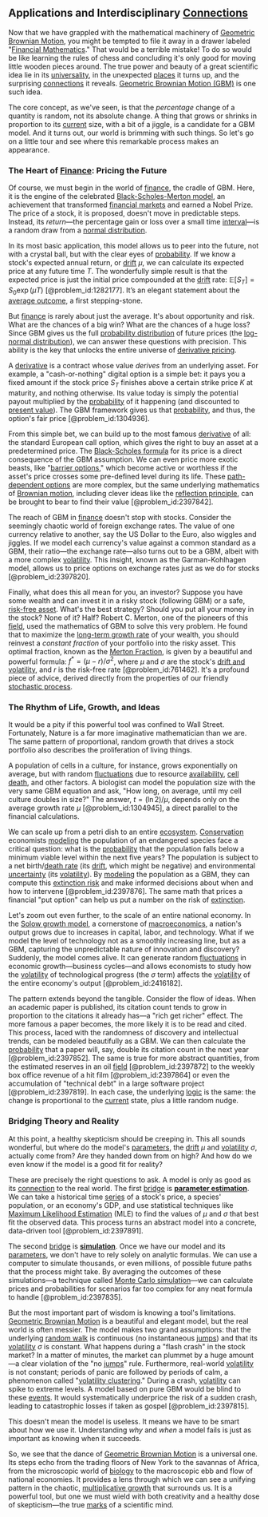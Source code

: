 ## Applications and Interdisciplinary [Connections](@article_id:193345)

Now that we have grappled with the mathematical machinery of [Geometric Brownian Motion](@article_id:136904), you might be tempted to file it away in a drawer labeled "[Financial Mathematics](@article_id:142792)." That would be a terrible mistake! To do so would be like learning the rules of chess and concluding it's only good for moving little wooden pieces around. The true power and beauty of a great scientific idea lie in its [universality](@article_id:139254), in the unexpected [places](@article_id:187379) it turns up, and the surprising [connections](@article_id:193345) it reveals. [Geometric Brownian Motion (GBM)](@article_id:269725) is one such idea.

The core concept, as we've seen, is that the *percentage* change of a quantity is random, not its absolute change. A thing that grows or shrinks in proportion to its [current](@article_id:270029) size, with a bit of a jiggle, is a candidate for a GBM model. And it turns out, our world is brimming with such things. So let's go on a little tour and see where this remarkable process makes an appearance.

### The Heart of [Finance](@article_id:144433): Pricing the Future

Of course, we must begin in the world of [finance](@article_id:144433), the cradle of GBM. Here, it is the engine of the celebrated [Black-Scholes-Merton model](@article_id:144548), an achievement that transformed [financial markets](@article_id:142343) and earned a Nobel Prize. The price of a stock, it is proposed, doesn't move in predictable steps. Instead, its *return*—the percentage gain or loss over a small time [interval](@article_id:158498)—is a random draw from a [normal distribution](@article_id:136983).

In its most basic application, this model allows us to peer into the future, not with a crystal ball, but with the clear eyes of [probability](@article_id:263106). If we know a stock's expected annual return, or [drift](@article_id:268312) $\mu$, we can calculate its expected price at any future time $T$. The wonderfully simple result is that the expected price is just the initial price compounded at the [drift](@article_id:268312) rate: $\mathbb{E}[S_T] = S_0 \exp(\mu T)$ [@problem_id:1282177]. It’s an elegant statement about the [average outcome](@article_id:261006), a first stepping-stone.

But [finance](@article_id:144433) is rarely about just the average. It's about opportunity and risk. What are the chances of a big win? What are the chances of a huge loss? Since GBM gives us the full [probability distribution](@article_id:145910) of future prices (the [log-normal distribution](@article_id:138595)), we can answer these questions with precision. This ability is the key that unlocks the entire universe of [derivative pricing](@article_id:143514).

A [derivative](@article_id:157426) is a contract whose value *derives* from an underlying asset. For example, a "cash-or-nothing" digital option is a simple bet: it pays you a fixed amount if the stock price $S_T$ finishes above a certain strike price $K$ at maturity, and nothing otherwise. Its value today is simply the potential payout multiplied by the [probability](@article_id:263106) of it happening (and discounted to [present value](@article_id:140669)). The GBM framework gives us that [probability](@article_id:263106), and thus, the option's fair price [@problem_id:1304936].

From this simple bet, we can build up to the most famous [derivative](@article_id:157426) of all: the standard European call option, which gives the right to buy an asset at a predetermined price. The [Black-Scholes formula](@article_id:194407) for its price is a direct consequence of the GBM assumption. We can even price more exotic beasts, like "[barrier options](@article_id:264465)," which become active or worthless if the asset's price crosses some pre-defined level during its life. These [path-dependent options](@article_id:139620) are more complex, but the same underlying mathematics of [Brownian motion](@article_id:141415), including clever ideas like the [reflection principle](@article_id:148010), can be brought to bear to find their value [@problem_id:2397842].

The reach of GBM in [finance](@article_id:144433) doesn't stop with stocks. Consider the seemingly chaotic world of foreign exchange rates. The value of one currency relative to another, say the US Dollar to the Euro, also wiggles and jiggles. If we model each currency's value against a common standard as a GBM, their ratio—the exchange rate—also turns out to be a GBM, albeit with a more complex [volatility](@article_id:266358). This insight, known as the Garman-Kohlhagen model, allows us to price options on exchange rates just as we do for stocks [@problem_id:2397820].

Finally, what does this all mean for you, an investor? Suppose you have some wealth and can invest it in a risky stock (following GBM) or a safe, [risk-free asset](@article_id:145502). What's the best strategy? Should you put all your money in the stock? None of it? Half? Robert C. Merton, one of the pioneers of this [field](@article_id:151652), used the mathematics of GBM to solve this very problem. He found that to maximize the [long-term growth rate](@article_id:194259) of your wealth, you should reinvest a *constant fraction* of your portfolio into the risky asset. This optimal fraction, known as the [Merton Fraction](@article_id:145760), is given by a beautiful and powerful formula: $f^* = (\mu - r) / \sigma^2$, where $\mu$ and $\sigma$ are the stock's [drift and volatility](@article_id:262872), and $r$ is the risk-free rate [@problem_id:761462]. It's a profound piece of advice, derived directly from the properties of our friendly [stochastic process](@article_id:159008).

### The Rhythm of Life, Growth, and Ideas

It would be a pity if this powerful tool was confined to Wall Street. Fortunately, Nature is a far more imaginative mathematician than we are. The same pattern of proportional, random growth that drives a stock portfolio also describes the proliferation of living things.

A population of cells in a culture, for instance, grows exponentially on average, but with random [fluctuations](@article_id:150006) due to resource [availability](@article_id:144115), [cell death](@article_id:168719), and other factors. A biologist can model the population size with the very same GBM equation and ask, "How long, on average, until my cell culture doubles in size?" The answer, $t = (\ln 2) / \mu$, depends only on the average growth rate $\mu$ [@problem_id:1304945], a direct parallel to the financial calculations.

We can scale up from a petri dish to an entire [ecosystem](@article_id:135973). [Conservation](@article_id:195507) economists [modeling](@article_id:268079) the population of an endangered species face a critical question: what is the [probability](@article_id:263106) that the population falls below a minimum viable level within the next five years? The population is subject to a net birth/[death rate](@article_id:196662) (its [drift](@article_id:268312), which might be negative) and environmental [uncertainty](@article_id:275351) (its [volatility](@article_id:266358)). By [modeling](@article_id:268079) the population as a GBM, they can compute this [extinction risk](@article_id:140463) and make informed decisions about when and how to intervene [@problem_id:2397876]. The same math that prices a financial "put option" can help us put a number on the risk of [extinction](@article_id:260336).

Let's zoom out even further, to the scale of an entire national economy. In the [Solow growth model](@article_id:138914), a cornerstone of [macroeconomics](@article_id:146501), a nation's output grows due to increases in capital, labor, and technology. What if we model the level of technology not as a smoothly increasing line, but as a GBM, capturing the unpredictable nature of innovation and discovery? Suddenly, the model comes alive. It can generate random [fluctuations](@article_id:150006) in economic growth—business cycles—and allows economists to study how the [volatility](@article_id:266358) of technological progress (the $\sigma$ term) affects the [volatility](@article_id:266358) of the entire economy's output [@problem_id:2416182].

The pattern extends beyond the tangible. Consider the flow of ideas. When an academic paper is published, its citation count tends to grow in proportion to the citations it already has—a "rich get richer" effect. The more famous a paper becomes, the more likely it is to be read and cited. This process, laced with the randomness of discovery and intellectual trends, can be modeled beautifully as a GBM. We can then calculate the [probability](@article_id:263106) that a paper will, say, double its citation count in the next year [@problem_id:2397852]. The same is true for more abstract quantities, from the estimated reserves in an oil [field](@article_id:151652) [@problem_id:2397872] to the weekly box office revenue of a hit film [@problem_id:2397864] or even the accumulation of "technical debt" in a large software project [@problem_id:2397819]. In each case, the underlying [logic](@article_id:266330) is the same: the change is proportional to the [current](@article_id:270029) state, plus a little random nudge.

### Bridging Theory and Reality

At this point, a healthy skepticism should be creeping in. This all sounds wonderful, but where do the model's [parameters](@article_id:173606), the [drift](@article_id:268312) $\mu$ and [volatility](@article_id:266358) $\sigma$, actually come from? Are they handed down from on high? And how do we even know if the model is a good fit for reality?

These are precisely the right questions to ask. A model is only as good as its [connection](@article_id:157984) to the real world. The first [bridge](@article_id:264840) is **[parameter estimation](@article_id:138855)**. We can take a historical time [series](@article_id:260342) of a stock's price, a species' population, or an economy's GDP, and use statistical techniques like [Maximum Likelihood Estimation](@article_id:142015) (MLE) to find the values of $\mu$ and $\sigma$ that best fit the observed data. This process turns an abstract model into a concrete, data-driven tool [@problem_id:2397891].

The second [bridge](@article_id:264840) is **[simulation](@article_id:140361)**. Once we have our model and its [parameters](@article_id:173606), we don't have to rely solely on analytic formulas. We can use a computer to simulate thousands, or even millions, of possible future paths that the process might take. By averaging the outcomes of these simulations—a technique called [Monte Carlo simulation](@article_id:135733)—we can calculate prices and probabilities for scenarios far too complex for any neat formula to handle [@problem_id:2397835].

But the most important part of wisdom is knowing a tool's limitations. [Geometric Brownian Motion](@article_id:136904) is a beautiful and elegant model, but the real world is often messier. The model makes two grand assumptions: that the underlying [random walk](@article_id:142126) is continuous (no instantaneous [jumps](@article_id:273296)) and that its [volatility](@article_id:266358) $\sigma$ is constant. What happens during a "flash crash" in the stock market? In a matter of minutes, the market can plummet by a huge amount—a clear violation of the "no [jumps](@article_id:273296)" rule. Furthermore, real-world [volatility](@article_id:266358) is not constant; periods of panic are followed by periods of calm, a phenomenon called "[volatility clustering](@article_id:145181)." During a crash, [volatility](@article_id:266358) can spike to extreme levels. A model based on pure GBM would be blind to these [events](@article_id:175929). It would systematically underprice the risk of a sudden crash, leading to catastrophic losses if taken as gospel [@problem_id:2397815].

This doesn't mean the model is useless. It means we have to be smart about how we use it. Understanding *why* and *when* a model fails is just as important as knowing when it succeeds.

So, we see that the dance of [Geometric Brownian Motion](@article_id:136904) is a universal one. Its steps echo from the trading floors of New York to the savannas of Africa, from the microscopic world of [biology](@article_id:276078) to the macroscopic ebb and flow of national economies. It provides a lens through which we can see a unifying pattern in the chaotic, [multiplicative growth](@article_id:274327) that surrounds us. It is a powerful tool, but one we must wield with both creativity and a healthy dose of skepticism—the true [marks](@article_id:184945) of a scientific mind.